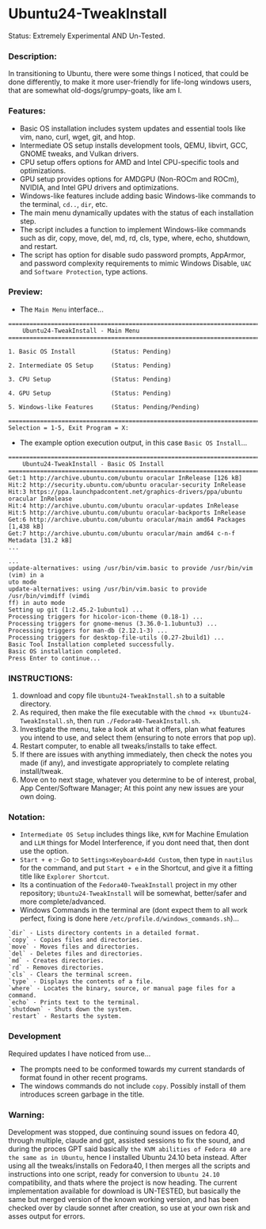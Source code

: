 # Ubuntu24-TweakInstall
Status: Extremely Experimental AND Un-Tested.

### Description:
In transitioning to Ubuntu, there were some things I noticed, that could be done differently, to make it more user-friendly for life-long windows users, that are somewhat old-dogs/grumpy-goats, like am I. 

### Features:
- Basic OS installation includes system updates and essential tools like vim, nano, curl, wget, git, and htop.
- Intermediate OS setup installs development tools, QEMU, libvirt, GCC, GNOME tweaks, and Vulkan drivers.
- CPU setup offers options for AMD and Intel CPU-specific tools and optimizations.
- GPU setup provides options for AMDGPU (Non-ROCm and ROCm), NVIDIA, and Intel GPU drivers and optimizations.
- Windows-like features include adding basic Windows-like commands to the terminal, `cd..`, `dir`, etc.
- The main menu dynamically updates with the status of each installation step.
- The script includes a function to implement Windows-like commands such as dir, copy, move, del, md, rd, cls, type, where, echo, shutdown, and restart.
- The script has option for disable sudo password prompts, AppArmor, and password complexity requirements to mimic Windows Disable, `UAC` and `Software Protection`, type actions.

### Preview:
- The `Main Menu` interface...
```
================================================================================
    Ubuntu24-TweakInstall - Main Menu
================================================================================

1. Basic OS Install          (Status: Pending)

2. Intermediate OS Setup     (Status: Pending)

3. CPU Setup                 (Status: Pending)

4. GPU Setup                 (Status: Pending)

5. Windows-like Features     (Status: Pending/Pending)

================================================================================
Selection = 1-5, Exit Program = X: 

```
- The example option execution output, in this case `Basic OS Install`...
```
================================================================================
    Ubuntu24-TweakInstall - Basic OS Install
================================================================================
Get:1 http://archive.ubuntu.com/ubuntu oracular InRelease [126 kB]
Hit:2 http://security.ubuntu.com/ubuntu oracular-security InRelease            
Hit:3 https://ppa.launchpadcontent.net/graphics-drivers/ppa/ubuntu oracular InRelease
Hit:4 http://archive.ubuntu.com/ubuntu oracular-updates InRelease
Hit:5 http://archive.ubuntu.com/ubuntu oracular-backports InRelease
Get:6 http://archive.ubuntu.com/ubuntu oracular/main amd64 Packages [1,438 kB]
Get:7 http://archive.ubuntu.com/ubuntu oracular/main amd64 c-n-f Metadata [31.2 kB]
...

...
update-alternatives: using /usr/bin/vim.basic to provide /usr/bin/vim (vim) in a
uto mode
update-alternatives: using /usr/bin/vim.basic to provide /usr/bin/vimdiff (vimdi
ff) in auto mode
Setting up git (1:2.45.2-1ubuntu1) ...
Processing triggers for hicolor-icon-theme (0.18-1) ...
Processing triggers for gnome-menus (3.36.0-1.1ubuntu3) ...
Processing triggers for man-db (2.12.1-3) ...
Processing triggers for desktop-file-utils (0.27-2build1) ...
Basic Tool Installation completed successfully.
Basic OS installation completed.
Press Enter to continue...
```

### INSTRUCTIONS:
1) download and copy file `Ubuntu24-TweakInstall.sh` to a suitable directory.
2) As required, then make the file executable with the  `chmod +x Ubuntu24-TweakInstall.sh`, then run `./Fedora40-TweakInstall.sh`.
3) Investigate the menu, take a look at what it offers, plan what features you intend to use, and select them (ensuring to note errors that pop up).
4) Restart computer, to enable all tweaks/installs to take effect. 
5) If there are issues with anything immediately, then check the notes you made (if any), and investigate appropriately to complete relating install/tweak.
5) Move on to next stage, whatever you determine to be of interest, probal, App Center/Software Manager; At this point any new issues are your own doing.

### Notation:
- `Intermediate OS Setup` includes things like, `KVM` for Machine Emulation and `LLM` things for Model Interference, if you dont need that, then dont use the option.
- `Start + e` :- Go to `Settings>Keyboard>Add Custom`, then type in `nautilus` for the command, and put `Start + e` in the Shortcut, and give it a fitting title like `Explorer Shortcut`. 
- Its a continuation of the `Fedora40-TweakInstall` project in my other repository; `Ubuntu24-TweakInstall` will be somewhat, better/safer and more complete/advanced.
- Windows Commands in the terminal are (dont expect them to all work perfect, fixing is done here `/etc/profile.d/windows_commands.sh`)...
```
`dir` - Lists directory contents in a detailed format.
`copy` - Copies files and directories.
`move` - Moves files and directories.
`del` - Deletes files and directories.
`md` - Creates directories.
`rd` - Removes directories.
`cls` - Clears the terminal screen.
`type` - Displays the contents of a file.
`where` - Locates the binary, source, or manual page files for a command.
`echo` - Prints text to the terminal.
`shutdown` - Shuts down the system.
`restart` - Restarts the system.
```

### Development 
Required updates I have noticed from use...
- The prompts need to be conformed towards my current standards of format found in other recent programs.
- The windows commands do not include `copy`. Possibly install of them introduces screen garbage in the title.

### Warning:
Development was stopped, due continuing sound issues on fedora 40, through multiple, claude and gpt, assisted sessions to fix the sound, and during the proces GPT said basically `the KVM abilities of Fedora 40 are the same as in Ubuntu`, hence I installed Ubuntu 24.10 beta instead. After using all the tweaks/installs on Fedora40, I then merges all the scripts and instructions into one script, ready for conversion to `Ubuntu 24.10` compatibility, and thats where the project is now heading. The current implementation available for download is UN-TESTED, but basically the same but merged version of the known working version, and has been checked over by claude sonnet after creation, so use at your own risk and asses output for errors.
